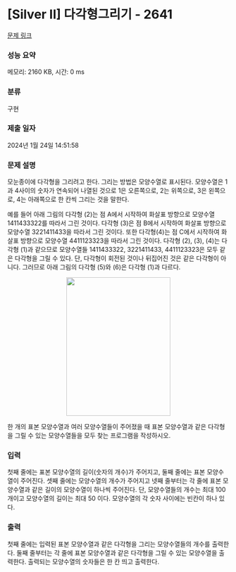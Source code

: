 # [Silver II] 다각형그리기 - 2641 

[문제 링크](https://www.acmicpc.net/problem/2641) 

### 성능 요약

메모리: 2160 KB, 시간: 0 ms

### 분류

구현

### 제출 일자

2024년 1월 24일 14:51:58

### 문제 설명

<p>모눈종이에 다각형을 그리려고 한다. 그리는 방법은 모양수열로 표시된다. 모양수열은 1과 4사이의 숫자가 연속되어 나열된 것으로 1은 오른쪽으로, 2는 위쪽으로, 3은 왼쪽으로, 4는 아래쪽으로 한 칸씩 그리는 것을 말한다.</p>

<p>예를 들어 아래 그림의 다각형 (2)는 점 A에서 시작하여 화살표 방향으로 모양수열 1411433322를 따라서 그린 것이다. 다각형 (3)은 점 B에서 시작하여 화살표 방향으로 모양수열 3221411433을 따라서 그린 것이다. 또한 다각형(4)는 점 C에서 시작하여 화살표 방향으로 모양수열 4411123323을 따라서 그린 것이다. 다각형 (2), (3), (4)는 다각형 (1)과 같으므로 모양수열들 1411433322, 3221411433, 4411123323은 모두 같은 다각형을 그릴 수 있다. 단, 다각형이 회전된 것이나 뒤집어진 것은 같은 다각형이 아니다. 그러므로 아래 그림의 다각형 (5)와 (6)은 다각형 (1)과 다르다.</p>

<p style="text-align: center;"><img alt="" src="" style="width: 236px; height: 315px;"></p>

<p>한 개의 표본 모양수열과 여러 모양수열들이 주어졌을 때 표본 모양수열과 같은 다각형을 그릴 수 있는 모양수열들을 모두 찾는 프로그램을 작성하시오.</p>

### 입력 

 <p>첫째 줄에는 표본 모양수열의 길이(숫자의 개수)가 주어지고, 둘째 줄에는 표본 모양수열이 주어진다. 셋째 줄에는 모양수열의 개수가 주어지고 넷째 줄부터는 각 줄에 표본 모양수열과 같은 길이의 모양수열이 하나씩 주어진다. 단, 모양수열들의 개수는 최대 100 개이고 모양수열의 길이는 최대 50 이다. 모양수열의 각 숫자 사이에는 빈칸이 하나 있다.</p>

### 출력 

 <p>첫째 줄에는 입력된 표본 모양수열과 같은 다각형을 그리는 모양수열들의 개수를 출력한다. 둘째 줄부터는 각 줄에 표본 모양수열과 같은 다각형을 그릴 수 있는 모양수열을 출력한다. 출력되는 모양수열의 숫자들은 한 칸 띄고 출력한다.</p>

